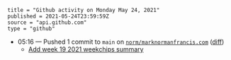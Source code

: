 ```
title = "Github activity on Monday May 24, 2021"
published = 2021-05-24T23:59:59Z
source = "api.github.com"
type = "github"
```

* 05:16 — Pushed 1 commit to `main` on [`norm/marknormanfrancis.com`](https://github.com/norm/marknormanfrancis.com) ([diff](https://github.com/norm/marknormanfrancis.com/compare/0ff98699da55f91da6aa55511c7a98400123b0e1..1909aae42d403275e54f10a9bbaeb215dfdea70d))
  * [Add week 19 2021 weekchips summary](https://github.com/norm/marknormanfrancis.com/commit/1909aae42d403275e54f10a9bbaeb215dfdea70d)
